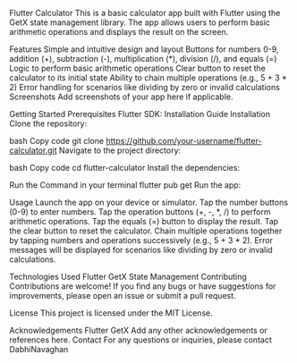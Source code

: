 Flutter Calculator
This is a basic calculator app built with Flutter using the GetX state management library. The app allows users to perform basic arithmetic operations and displays the result on the screen.

Features
Simple and intuitive design and layout
Buttons for numbers 0-9, addition (+), subtraction (-), multiplication (*), division (/), and equals (=)
Logic to perform basic arithmetic operations
Clear button to reset the calculator to its initial state
Ability to chain multiple operations (e.g., 5 + 3 * 2)
Error handling for scenarios like dividing by zero or invalid calculations
Screenshots
Add screenshots of your app here if applicable.

Getting Started
Prerequisites
Flutter SDK: Installation Guide
Installation
Clone the repository:

bash
Copy code
git clone https://github.com/your-username/flutter-calculator.git
Navigate to the project directory:

bash
Copy code
cd flutter-calculator
Install the dependencies:

Run the Command in your terminal
flutter pub get
Run the app:

Usage
Launch the app on your device or simulator.
Tap the number buttons (0-9) to enter numbers.
Tap the operation buttons (+, -, *, /) to perform arithmetic operations.
Tap the equals (=) button to display the result.
Tap the clear button to reset the calculator.
Chain multiple operations together by tapping numbers and operations successively (e.g., 5 + 3 * 2).
Error messages will be displayed for scenarios like dividing by zero or invalid calculations.



Technologies Used
Flutter
GetX State Management
Contributing
Contributions are welcome! If you find any bugs or have suggestions for improvements, please open an issue or submit a pull request.

License
This project is licensed under the MIT License.

Acknowledgements
Flutter
GetX
Add any other acknowledgements or references here.
Contact
For any questions or inquiries, please contact DabhiNavaghan